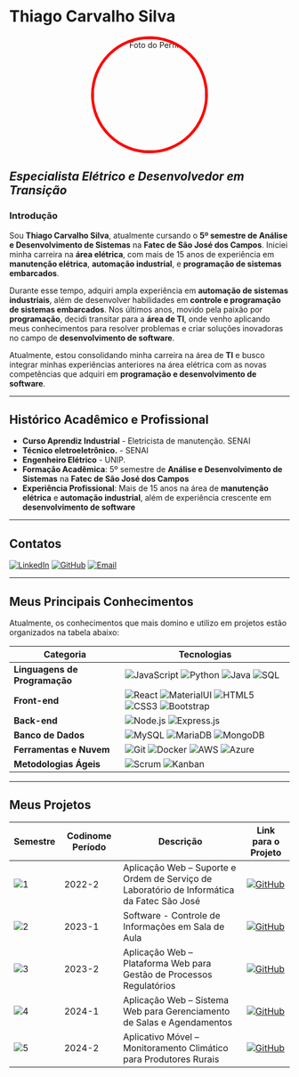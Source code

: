 # **Thiago Carvalho Silva**

<p align="center">
  <img src="https://avatars.githubusercontent.com/u/165035188?v=4" alt="Foto do Perfil" width="200" height="200" style="border-radius:50%;border:5px solid red;">
</p>

## **_Especialista Elétrico e Desenvolvedor em Transição_**

### **Introdução**

Sou **Thiago Carvalho Silva**, atualmente cursando o **5º semestre de Análise e Desenvolvimento de Sistemas** na **Fatec de São José dos Campos**. Iniciei minha carreira na **área elétrica**, com mais de 15 anos de experiência em **manutenção elétrica**, **automação industrial**, e **programação de sistemas embarcados**.

Durante esse tempo, adquiri ampla experiência em **automação de sistemas industriais**, além de desenvolver habilidades em **controle e programação de sistemas embarcados**. Nos últimos anos, movido pela paixão por **programação**, decidi transitar para a **área de TI**, onde venho aplicando meus conhecimentos para resolver problemas e criar soluções inovadoras no campo de **desenvolvimento de software**.

Atualmente, estou consolidando minha carreira na área de **TI** e busco integrar minhas experiências anteriores na área elétrica com as novas competências que adquiri em **programação e desenvolvimento de software**.

---

## **Histórico Acadêmico e Profissional**
- **Curso Aprendiz Industrial** - Eletricista de manutenção. SENAI
- **Técnico eletroeletrônico.** - SENAI
- **Engenheiro Elétrico** - UNIP. 
- **Formação Acadêmica**: 5º semestre de **Análise e Desenvolvimento de Sistemas** na **Fatec de São José dos Campos**
- **Experiência Profissional**: Mais de 15 anos na área de **manutenção elétrica** e **automação industrial**, além de experiência crescente em **desenvolvimento de software**

---

## Contatos

[![LinkedIn](https://img.shields.io/badge/-LinkedIn-blue)](https://www.linkedin.com/in/thiago-silva-49bb74168) 
[![GitHub](https://img.shields.io/badge/-GitHub-black)](https://github.com/tsilvadev89) 
[![Email](https://img.shields.io/badge/-Email-red)](mailto:tsilva.dev89@gmail.com)

---

## Meus Principais Conhecimentos

Atualmente, os conhecimentos que mais domino e utilizo em projetos estão organizados na tabela abaixo:

| **Categoria**           | **Tecnologias**                                                                                                                                                                |
|-------------------------|--------------------------------------------------------------------------------------------------------------------------------------------------------------------------------|
| **Linguagens de Programação** | ![JavaScript](https://img.shields.io/badge/-JavaScript-F7DF1E?logo=javascript&logoColor=black&style=flat) ![Python](https://img.shields.io/badge/-Python-3776AB?logo=python&logoColor=white&style=flat) ![Java](https://img.shields.io/badge/-Java-007396?logo=java&logoColor=white&style=flat) ![SQL](https://img.shields.io/badge/-SQL-4479A1?logo=postgresql&logoColor=white&style=flat) |
| **Front-end**            | ![React](https://img.shields.io/badge/-React-61DAFB?logo=react&logoColor=black&style=flat) ![MaterialUI](https://img.shields.io/badge/-Material--UI-0081CB?logo=material-ui&logoColor=white&style=flat) ![HTML5](https://img.shields.io/badge/-HTML5-E34F26?logo=html5&logoColor=white&style=flat) ![CSS3](https://img.shields.io/badge/-CSS3-1572B6?logo=css3&logoColor=white&style=flat) ![Bootstrap](https://img.shields.io/badge/-Bootstrap-563D7C?logo=bootstrap&logoColor=white&style=flat) |
| **Back-end**             | ![Node.js](https://img.shields.io/badge/-Node.js-339933?logo=node.js&logoColor=white&style=flat) ![Express.js](https://img.shields.io/badge/-Express.js-000000?logo=express&logoColor=white&style=flat) |
| **Banco de Dados**       | ![MySQL](https://img.shields.io/badge/-MySQL-4479A1?logo=mysql&logoColor=white&style=flat) ![MariaDB](https://img.shields.io/badge/-MariaDB-003545?logo=mariadb&logoColor=white&style=flat) ![MongoDB](https://img.shields.io/badge/-MongoDB-47A248?logo=mongodb&logoColor=white&style=flat) |
| **Ferramentas e Nuvem**  | ![Git](https://img.shields.io/badge/-Git-F05032?logo=git&logoColor=white&style=flat) ![Docker](https://img.shields.io/badge/-Docker-2496ED?logo=docker&logoColor=white&style=flat) ![AWS](https://img.shields.io/badge/-AWS-232F3E?logo=amazon-aws&logoColor=white&style=flat) ![Azure](https://img.shields.io/badge/-Azure-0078D4?logo=microsoft-azure&logoColor=white&style=flat) |
| **Metodologias Ágeis**   | ![Scrum](https://img.shields.io/badge/-Scrum-6DB33F?logo=scrum&logoColor=white&style=flat) ![Kanban](https://img.shields.io/badge/-Kanban-0052CC?logo=kanban&logoColor=white&style=flat) |

---

## Meus Projetos

| **Semestre**                          | **Codinome Período** | **Descrição**                                                                                                       | **Link para o Projeto**                                                                                                                                              |
|---------------------------------------|----------------------|---------------------------------------------------------------------------------------------------------------------|---------------------------------------------------------------------------------------------------------------------------------------------------------------------|
| ![1](https://img.shields.io/badge/-1º%20Semestre-red?style=flat) | 2022-2             | Aplicação Web – Suporte e Ordem de Serviço de Laboratório de Informática da Fatec São José                        | [![GitHub](https://img.shields.io/badge/-Acessar%20Projeto%20no%20GitHub-black?logo=github&style=flat)](https://github.com/tsilvadev89/Portfolio/tree/API1S)        |
| ![2](https://img.shields.io/badge/-2º%20Semestre-orange?style=flat) | 2023-1             | Software - Controle de Informações em Sala de Aula                       | [![GitHub](https://img.shields.io/badge/-Acessar%20Projeto%20no%20GitHub-black?logo=github&style=flat)](https://github.com/tsilvadev89/Portfolio/tree/API2S)        |
| ![3](https://img.shields.io/badge/-3º%20Semestre-yellow?style=flat) | 2023-2             | Aplicação Web – Plataforma Web para Gestão de Processos Regulatórios                        | [![GitHub](https://img.shields.io/badge/-Acessar%20Projeto%20no%20GitHub-black?logo=github&style=flat)](https://github.com/tsilvadev89/Portfolio/tree/API3S)        |
| ![4](https://img.shields.io/badge/-4º%20Semestre-green?style=flat) | 2024-1             | Aplicação Web – Sistema Web para Gerenciamento de Salas e Agendamentos                        | [![GitHub](https://img.shields.io/badge/-Acessar%20Projeto%20no%20GitHub-black?logo=github&style=flat)](https://github.com/tsilvadev89/Portfolio/tree/API4S)        |
| ![5](https://img.shields.io/badge/-5º%20Semestre-blue?style=flat) | 2024-2             | Aplicativo Móvel – Monitoramento Climático para Produtores Rurais                       | [![GitHub](https://img.shields.io/badge/-Acessar%20Projeto%20no%20GitHub-black?logo=github&style=flat)](https://github.com/tsilvadev89/Portfolio/tree/API5S) |

